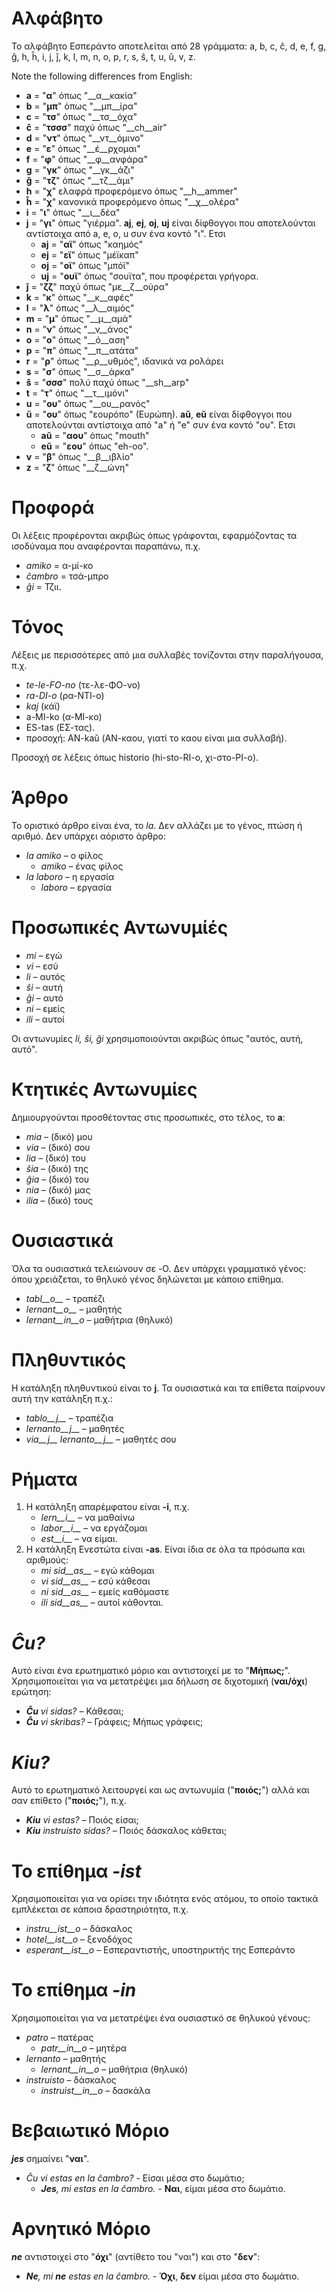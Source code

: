 # Αλφάβητο

Το αλφάβητο Εσπεράντο αποτελείται από 28 γράμματα: a, b, c, ĉ, d, e, f, g, ĝ, h, ĥ, i, j, ĵ, k, l, m, n, o, p, r, s, ŝ, t, u, ŭ, v, z.

Note the following differences from English:

- __a__ = "__α__" όπως "__α__κακία"
- __b__ = "__μπ__" όπως "__μπ__ίρα" 
- __c__ = "__τσ__" όπως "__τσ__όχα"
- __ĉ__ = "__τσσσ__" παχύ όπως "__ch__air"
- __d__ = "__ντ__" όπως "__ντ__όμινο"
- __e__ = "__ε__" όπως "__έ__ρχομαι"
- __f__ = "__φ__" όπως "__φ__ανφάρα"
- __g__ = "__γκ__" όπως "__γκ__άζι"
- __ĝ__ = "__τζ__" όπως "__τζ__άμι"
- __h__ = "__χ__" ελαφρά προφερόμενο όπως "__h__ammer"
- __ĥ__ = "__χ__" κανονικά προφερόμενο όπως "__χ__ολέρα"
- __i__ = "__ι__" όπως "__ι__δέα"
- __j__ = "__γι__" όπως "γιέρμα". __aj__, __ej__, __oj__, __uj__ είναι δίφθογγοι που αποτελούνται αντίστοιχα από a, e, o, u συν ένα κοντό "ι". Ετσι
	- __aj__ = "__αϊ__" όπως "καημός"
	- __ej__ = "__εϊ__" όπως "μέϊκαπ"
	- __oj__ = "__οϊ__" όπως "μπόϊ"
	- __uj__ = "__ουϊ__" όπως "σουϊτα", που προφέρεται γρήγορα.
- __ĵ__ = "__ζζ__" παχύ όπως "με__ζ__ούρα"
- __k__ = "__κ__" όπως "__κ__αφές"
- __l__ = "__λ__" όπως "__λ__αιμός"
- __m__ = "__μ__" όπως "__μ__αμά"
- __n__ = "__ν__" όπως "__ν__άνος"
- __o__ = "__ο__" όπως "__ό__αση"
- __p__ = "__π__" όπως "__π__ατάτα"
- __r__ = "__ρ__" όπως "__ρ__υθμός", ιδανικά να ρολάρει
- __s__ = "__σ__" όπως "__σ__άρκα"
- __ŝ__ = "__σσσ__" πολύ παχύ όπως "__sh__arp"
- __t__ = "__τ__" όπως "__τ__ιμόνι"
- __u__ = "__ου__" όπως "__ου__ρανός"
- __ŭ__ = "__ου__" όπως "εουρόπο" (Ευρώπη). __aŭ__, __eŭ__ είναι δίφθογγοι που αποτελούνται αντίστοιχα από "a" ή "e" συν ένα κοντό "ου". Ετσι
	- __aŭ__ = "__αου__" όπως "mouth"
	- __eŭ__ = "__εου__" όπως "eh-oo".
- __v__ = "__β__" όπως "__β__ιβλίο"
- __z__ = "__ζ__" όπως "__ζ__ώνη"


# Προφορά

Οι λέξεις προφέρονται ακριβώς όπως γράφονται, εφαρμόζοντας τα ισοδύναμα που αναφέρονται παραπάνω, π.χ.

- *amiko* = α-μί-κο
- *ĉambro* = τσά-μπρο
- *ĝi* = Τζιι.

# Τόνος

Λέξεις με περισσότερες από μια συλλαβές τονίζονται στην παραλήγουσα, π.χ.

- *te-le-FO-no* (τε-λε-ΦΟ-νο)
- *ra-DI-o* (ρα-ΝΤΙ-ο)
- *kaj* (κάϊ)
- a-MI-ko (α-ΜΙ-κο)
- ES-tas (ΕΣ-τας).
- προσοχή: AN-kaŭ (ΑΝ-καου, γιατί το καου είναι μια συλλαβή).

Προσοχή σε λέξεις όπως historio (hi-sto-RI-o, χι-στο-ΡΙ-ο).

# Άρθρο

Το οριστικό άρθρο είναι ένα, το *la*. Δεν αλλάζει με το γένος, πτώση ή αριθμό. Δεν υπάρχει αόριστο άρθρο:

- *la amiko* – ο φίλος
  - *amiko* – ένας φίλος
- *la laboro* – η εργασία
  - *laboro* – εργασία

# Προσωπικές Αντωνυμίές

- *mi* – εγώ
- *vi* – εσύ
- *li* – αυτός
- *ŝi* – αυτή
- *ĝi* – αυτό
- *ni* – εμείς
- *ili* – αυτοί

Οι αντωνυμίες *li, ŝi, ĝi* χρησιμοποιούνται ακριβώς όπως "αυτός, αυτή, αυτό".

# Κτητικές Αντωνυμίες

Δημιουργούνται προσθέτοντας στις προσωπικές, στο τέλος, το __a__:

- *mia* – (δικό) μου
- *via* – (δικό) σου
- *lia* – (δικό) του
- *ŝia* – (δικό) της
- *ĝia* – (δικό) του
- *nia* – (δικό) μας
- *ilia* – (δικό) τους

# Ουσιαστικά

Όλα τα ουσιαστικά τελειώνουν σε -O. Δεν υπάρχει γραμματικό γένος: όπου χρειάζεται, το θηλυκό γένος δηλώνεται με κάποιο επίθημα.

- *tabl__o__* – τραπέζι
- *lernant__o__* – μαθητής
- *lernant__in__o* – μαθήτρια (θηλυκό)

# Πληθυντικός

Η κατάληξη πληθυντικού είναι το __j__. Τα ουσιαστικά και τα επίθετα παίρνουν αυτή την κατάληξη π.χ.:

- *tablo__j__* – τραπέζια
- *lernanto__j__* – μαθητές
- *via__j__ lernanto__j__* – μαθητές σου

# Ρήματα

1. Η κατάληξη απαρέμφατου είναι __-i__, π.χ.
   - *lern__i__* – να μαθαίνω
   - *labor__i__* – να εργάζομαι
   - *est__i__* – να είμαι.
2. Η κατάληξη Ενεστώτα είναι __-as__. Είναι ίδια σε όλα τα πρόσωπα και αριθμούς:
   - *mi sid__as__* – εγώ κάθομαι
   - *vi sid__as__* – εσύ κάθεσαι
   - *ni sid__as__* – εμείς καθόμαστε
   - *ili sid__as__* – αυτοί κάθονται.

# *Ĉu?*

Αυτό είναι ένα ερωτηματικό μόριο και αντιστοιχεί με το "__Μήπως;__". Χρησιμοποιείται για να μετατρέψει μια δήλωση σε διχοτομική (__ναι/όχι__) ερώτηση:

- *__Ĉu__ vi sidas?* – Κάθεσαι;
- *__Ĉu__ vi skribas?* – Γράφεις; Μήπως γράφεις;

# *Kiu?*

Αυτό το ερωτηματικό λειτουργεί και ως αντωνυμία ("__ποιός;__") αλλά και σαν επίθετο ("__ποιός;__"), π.χ.

- *__Kiu__ vi estas?* – Ποιός είσαι;
- *__Kiu__ instruisto sidas?* – Ποιός δάσκαλος κάθεται;


# Το επίθημα *-ist*

Χρησιμοποιείται για να ορίσει την ιδιότητα ενός ατόμου, το οποίο τακτικά εμπλέκεται σε κάποια δραστηριότητα, π.χ.


- *instru__ist__o* – δάσκαλος
- *hotel__ist__o* – ξενοδόχος
- *esperant__ist__o* – Εσπεραντιστής, υποστηρικτής της Εσπεράντο


# Το επίθημα *-in*

Χρησιμοποιείται για να μετατρέψει ένα ουσιαστικό σε θηλυκού γένους:

- *patro* – πατέρας
    - *patr__in__o* – μητέρα
- *lernanto* – μαθητής
    - *lernant__in__o* – μαθήτρια (θηλυκό)
- *instruisto* – δάσκαλος
    - *instruist__in__o* – δασκάλα

# Βεβαιωτικό Μόριο

*__jes__* σημαίνει "__ναι__".

- *Ĉu vi estas en la ĉambro?* - Είσαι μέσα στο δωμάτιο;
  - *__Jes__, mi estas en la ĉambro.* - __Ναι__, είμαι μέσα στο δωμάτιο.

# Αρνητικό Μόριο

*__ne__* αντιστοιχεί στο "__όχι__" (αντίθετο του "ναι") και στο "__δεν__":

- *__Ne__, mi __ne__ estas en la ĉambro.* - __Όχι__, __δεν__ είμαι μέσα στο δωμάτιο.
